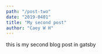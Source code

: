 ```yaml
---
path: "/post-two"
date: "2019-0401"
title: "My second post"
author: "Caey W H"
---
```


this is my second blog post in gatsby
